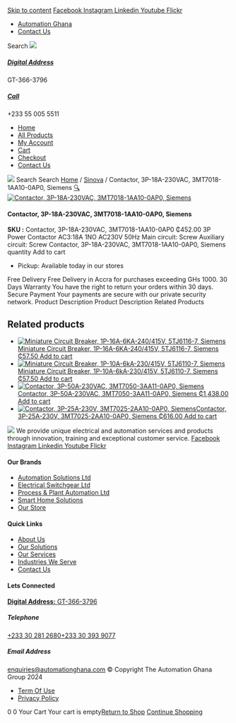 [Skip to content](https://store.automationghana.com/product/contactor-3p-18a-230vac-3mt7018-1aa10-0ap0-siemens/#content)
[ Facebook ](https://www.facebook.com/automationgh/) [ Instagram ](https://www.instagram.com/automationgh/) [ Linkedin ](https://www.linkedin.com/company/the-automation-ghana-limited/) [ Youtube ](https://www.youtube.com/channel/UCurrRDUSm5oIW39VXjn1u0w) [ Flickr ](https://www.flickr.com/photos/181794037@N07/)
  * [ Automation Ghana ](https://automationghana.com)
  * [ Contact Us ](https://store.automationghana.com/contact/)


Search
[ ![](https://store.automationghana.com/wp-content/uploads/2024/04/Website-TAGG-Logo-BLUE.png) ](https://store.automationghana.com/)
[ ](https://maps.app.goo.gl/m4xeaagWCNbLk4jM6)
#####  [ Digital Address ](https://maps.app.goo.gl/m4xeaagWCNbLk4jM6)
GT-366-3796 
[ ](tel:+233550055511)
#####  [ Call ](tel:+233550055511)
+233 55 005 5511 
  * [Home](https://store.automationghana.com/)
  * [All Products](https://store.automationghana.com/shop/)
  * [My Account](https://store.automationghana.com/my-account/)
  * [Cart](https://store.automationghana.com/cart/)
  * [Checkout](https://store.automationghana.com/checkout/)
  * [Contact Us](https://store.automationghana.com/contact/)


[![](https://store.automationghana.com/wp-content/uploads/2024/04/AutomationGhana_logo_white.png)](https://store.automationghana.com)
Search
Search
[Home](https://store.automationghana.com) / [Sinova](https://store.automationghana.com/product-category/sinova-siemens/) / Contactor, 3P-18A-230VAC, 3MT7018-1AA10-0AP0, Siemens
[🔍](https://store.automationghana.com/product/contactor-3p-18a-230vac-3mt7018-1aa10-0ap0-siemens/)
[![Contactor, 3P-18A-230VAC, 3MT7018-1AA10-0AP0, Siemens](https://store.automationghana.com/wp-content/uploads/2025/03/P_IN01_XX_00058i.jpg)](https://store.automationghana.com/wp-content/uploads/2025/03/P_IN01_XX_00058i.jpg)
####  Contactor, 3P-18A-230VAC, 3MT7018-1AA10-0AP0, Siemens 
**SKU :** Contactor, 3P-18A-230VAC, 3MT7018-1AA10-0AP0 
₵452.00
3P Power Contactor AC3:18A 1NO AC230V 50Hz Main circuit: Screw Auxiliary circuit: Screw
Contactor, 3P-18A-230VAC, 3MT7018-1AA10-0AP0, Siemens quantity
Add to cart
  * Pickup: Available today in our stores


Free Delivery 
Free Delivery in Accra for purchases exceeding GHs 1000. 
30 Days Warranty 
You have the right to return your orders within 30 days. 
Secure Payment 
Your payments are secure with our private security network. 
Product Description
Product Description
Related Products 
## Related products
  * [![Miniature Circuit Breaker, 1P-16A-6KA-240/415V, 5TJ6116-7, Siemens](https://store.automationghana.com/wp-content/uploads/2025/03/Miniature-Circuit-Breaker-300x300.jpg)Miniature Circuit Breaker, 1P-16A-6KA-240/415V, 5TJ6116-7, Siemens ₵57.50 ](https://store.automationghana.com/product/miniature-circuit-breaker-1p-16a-6ka-240-415v-5tj6116-7-siemens/)
[Add to cart](https://store.automationghana.com/product/contactor-3p-18a-230vac-3mt7018-1aa10-0ap0-siemens/?add-to-cart=24515)
  * [![Miniature Circuit Breaker, 1P-10A-6kA-230/415V, 5TJ6110-7, Siemens](https://store.automationghana.com/wp-content/uploads/2025/03/Miniature-Circuit-Breaker-300x300.jpg)Miniature Circuit Breaker, 1P-10A-6kA-230/415V, 5TJ6110-7, Siemens ₵57.50 ](https://store.automationghana.com/product/miniature-circuit-breaker-1p-10a-6ka-230-415v-5tj6110-7-siemens/)
[Add to cart](https://store.automationghana.com/product/contactor-3p-18a-230vac-3mt7018-1aa10-0ap0-siemens/?add-to-cart=24513)
  * [![Contactor, 3P-50A-230VAC, 3MT7050-3AA11-0AP0, Siemens](https://store.automationghana.com/wp-content/uploads/2025/03/P_IN01_XX_00058i.jpg)Contactor, 3P-50A-230VAC, 3MT7050-3AA11-0AP0, Siemens ₵1,438.00 ](https://store.automationghana.com/product/contactor-3p-50a-230vac-3mt7050-3aa11-0ap0-siemens/)
[Add to cart](https://store.automationghana.com/product/contactor-3p-18a-230vac-3mt7018-1aa10-0ap0-siemens/?add-to-cart=24490)
  * [![Contactor, 3P-25A-230V, 3MT7025-2AA10-0AP0, Siemens](https://store.automationghana.com/wp-content/uploads/2025/03/P_IN01_XX_00058i.jpg)Contactor, 3P-25A-230V, 3MT7025-2AA10-0AP0, Siemens ₵616.00 ](https://store.automationghana.com/product/contactor-3p-25a-230v-3mt7025-2aa10-0ap0-siemens/)
[Add to cart](https://store.automationghana.com/product/contactor-3p-18a-230vac-3mt7018-1aa10-0ap0-siemens/?add-to-cart=24488)


![](https://store.automationghana.com/wp-content/uploads/2024/04/AutomationGhana_logo_white.png)
We provide unique electrical and automation services and products through innovation, training and exceptional customer service.
[ Facebook ](https://www.facebook.com/automationgh/) [ Instagram ](https://www.instagram.com/automationgh/) [ Linkedin ](https://www.linkedin.com/company/the-automation-ghana-limited/) [ Youtube ](https://www.youtube.com/channel/UCurrRDUSm5oIW39VXjn1u0w) [ Flickr ](https://www.flickr.com/photos/181794037@N07/)
#### Our Brands
  * [ Automation Solutions Ltd ](https://store.automationghana.com/product/contactor-3p-18a-230vac-3mt7018-1aa10-0ap0-siemens/)
  * [ Electrical Switchgear Ltd ](https://store.automationghana.com/product/contactor-3p-18a-230vac-3mt7018-1aa10-0ap0-siemens/)
  * [ Process & Plant Automation Ltd ](https://store.automationghana.com/product/contactor-3p-18a-230vac-3mt7018-1aa10-0ap0-siemens/)
  * [ Smart Home Solutions ](https://store.automationghana.com/product/contactor-3p-18a-230vac-3mt7018-1aa10-0ap0-siemens/)
  * [ Our Store ](https://store.automationghana.com/product/contactor-3p-18a-230vac-3mt7018-1aa10-0ap0-siemens/)


#### Quick Links
  * [ About Us ](https://store.automationghana.com/product/contactor-3p-18a-230vac-3mt7018-1aa10-0ap0-siemens/)
  * [ Our Solutions ](https://store.automationghana.com/product/contactor-3p-18a-230vac-3mt7018-1aa10-0ap0-siemens/)
  * [ Our Services ](https://store.automationghana.com/product/contactor-3p-18a-230vac-3mt7018-1aa10-0ap0-siemens/)
  * [ Industries We Serve ](https://store.automationghana.com/product/contactor-3p-18a-230vac-3mt7018-1aa10-0ap0-siemens/)
  * [ Contact Us ](https://store.automationghana.com/product/contactor-3p-18a-230vac-3mt7018-1aa10-0ap0-siemens/)


#### Lets Connected
[**Digital Address:** GT-366-3796](https://maps.app.goo.gl/m4xeaagWCNbLk4jM6)
#####  Telephone 
[ +233 30 281 2680](tel:+233302812680)[+233 30 393 9077](https://store.automationghana.com/product/contactor-3p-18a-230vac-3mt7018-1aa10-0ap0-siemens/+233303939077)
#####  Email Address 
enquiries@automationghana.com 
© Copyright The Automation Ghana Group 2024
  * [ Term Of Use ](https://store.automationghana.com/product/contactor-3p-18a-230vac-3mt7018-1aa10-0ap0-siemens/)
  * [ Privacy Policy ](https://store.automationghana.com/product/contactor-3p-18a-230vac-3mt7018-1aa10-0ap0-siemens/)


0
0
Your Cart
Your cart is empty[Return to Shop](https://store.automationghana.com/shop/)
[Continue Shopping](https://store.automationghana.com/product/contactor-3p-18a-230vac-3mt7018-1aa10-0ap0-siemens/)
